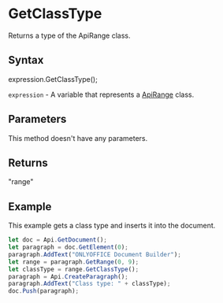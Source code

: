 # GetClassType

Returns a type of the ApiRange class.

## Syntax

expression.GetClassType();

`expression` - A variable that represents a [ApiRange](../ApiRange.md) class.

## Parameters

This method doesn't have any parameters.

## Returns

"range"

## Example

This example gets a class type and inserts it into the document.

```javascript
let doc = Api.GetDocument();
let paragraph = doc.GetElement(0);
paragraph.AddText("ONLYOFFICE Document Builder");
let range = paragraph.GetRange(0, 9);
let classType = range.GetClassType();
paragraph = Api.CreateParagraph();
paragraph.AddText("Class type: " + classType);
doc.Push(paragraph);
```
